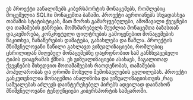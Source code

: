 ეს პროექტი აანალიზებს კიბერსპორტის მონაცემებს, რომლებიც მოცემულია SQLite მონაცემთა ბაზაში. პროექტი აერთიანებს სხვადასხვა თამაშის სტატისტიკას, მათ შორის გამარჯვებულები, ამომავალი ქვეყნები და თამაშების ჟანრები. მომხმარებელს შეუძლია მონაცემთა ბაზასთან დაკავშირება, კონკრეტული ფილტრების გამოყენებით მონაცემების წაკითხვა, ჩანაწერების დამატება, განახლება და წაშლა.
პროექტის მნიშვნელოვანი ნაწილი გახლავთ ვიზუალიზაციები, რომლებიც ცხრილიდან მიღებულ მონაცემებზე დაყრდნობით სამ განსხვავებული ტიპის დიაგრამას ქმნის. ეს ვიზუალიზაციები ასახავს, მაგალითად ქვეყნების მიხედვით მოთამაშეების რაოდენობას, თამაშების პოპულარობას და დროში მოსული შემოსავლების ცვლილებას.
პროექტი განკუთვნილია მონაცემთა ანალიზისა და ვიზუალიზაციისთვის ,რაც საშუალებას აძლევს დაინტერესებულ პირებს ადვილად დაინახონ მნიშვნელოვანი ტენდენციები კიბერსპორტის სამყაროში.
